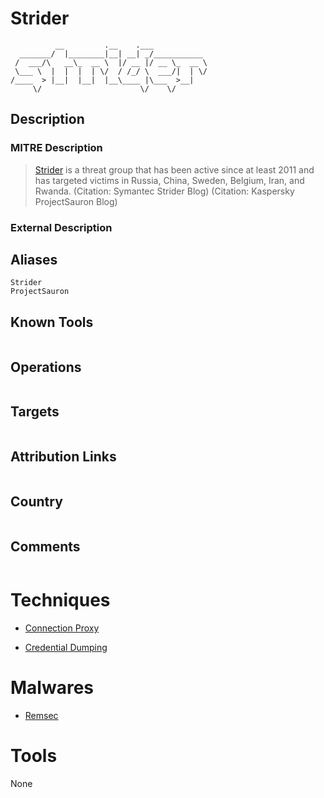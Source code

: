 
# Strider

```
          __         .__    .___            
  _______/  |________|__| __| _/___________ 
 /  ___/\   __\_  __ \  |/ __ |/ __ \_  __ \
 \___ \  |  |  |  | \/  / /_/ \  ___/|  | \/
/____  > |__|  |__|  |__\____ |\___  >__|   
     \/                      \/    \/       

```

## Description

### MITRE Description

> [Strider](https://attack.mitre.org/groups/G0041) is a threat group that has been active since at least 2011 and has targeted victims in Russia, China, Sweden, Belgium, Iran, and Rwanda. (Citation: Symantec Strider Blog) (Citation: Kaspersky ProjectSauron Blog)

### External Description

> 

## Aliases

```
Strider
ProjectSauron
```

## Known Tools

```

```

## Operations

```

```

## Targets

```

```

## Attribution Links

```

```

## Country

```

```

## Comments

```

```

# Techniques


* [Connection Proxy](../techniques/Connection-Proxy.md)

* [Credential Dumping](../techniques/Credential-Dumping.md)
    

# Malwares


* [Remsec](../malwares/Remsec.md)


# Tools

None
